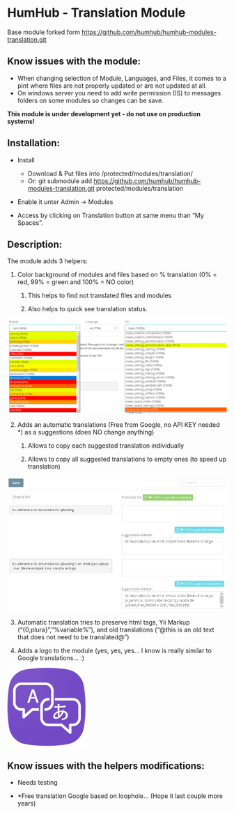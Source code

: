 HumHub - Translation Module
===========================

Base module forked form https://github.com/humhub/humhub-modules-translation.git 

Know issues with the module:
---------------------------
 - When changing selection of Module, Languages, and Files, it comes to a pint where files are not properly updated or are not updated at all.
 - On windows server you need to add write permission (IS) to messages folders on some modules so changes can be save.


**This module is under development yet - do not use on production systems!**


Installation:
------------

- Install 
  - Download & Put files into /protected/modules/translation/
  - Or: git submodule add https://github.com/humhub/humhub-modules-translation.git protected/modules/translation

- Enable it unter Admin -> Modules
- Access by clicking on Translation button at same menu than “My Spaces”.


Description:
------------

The module adds 3 helpers:

1. Color background of modules and files based on % translation (0% = red, 99% = green and 100% = NO color)

   1. This helps to find not translated files and modules
   
   2. Also helps to quick see translation status.

![Screenshoot Colors](/docs/screenshoot_00.png)


2. Adds an automatic translations (Free from Google, no API KEY needed *) as a suggestions (does NO change anything)

   1. Allows to copy each suggested translation individually
   
   2. Allows to copy all suggested translations to empty ones (to speed up translation)

![Screenshoot Copy](/docs/screenshoot_01.png)


   3. Automatic translation tries to preserve html tags, Yii Markup (“{0,plura}”,”%variable%”), and old translations (“@this is an old text that does not need to be translated@”)


   4. Adds a logo to the module (yes, yes, yes... I know is really similar to Google translations... :)

![Module Logo](/assets/module_image.png)



Know issues with the helpers modifications:
------------------------------------------

 - Needs testing

 - *Free translation Google based on loophole... (Hope it last couple more years)
